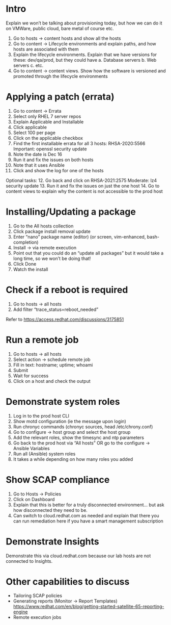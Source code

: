 # Intro

Explain we won’t be talking about provisioning today, but how we can do it on VMWare, public cloud, bare metal of course etc.
1. Go to hosts -> content hosts and show all the hosts
2. Go to content -> Lifecycle environments and explain paths, and how hosts are associated with them
3. Explain the lifecycle environments.  Explain that we have versions for these: dev/qa/prod, but they could have 
    a. Database servers
    b. Web servers
    c. etc.
4. Go to content -> content views.  Show how the software is versioned and promoted through the lifecycle environments

# Applying a patch (errata)

1. Go to content -> Errata
2. Select only RHEL 7 server repos
3. Explain Applicable and Installable
4. Click applicable
5. Select 100 per page
6. Click on the applicable checkbox
7. Find the first installable errata for all 3 hosts: RHSA-2020:5566 Important: openssl security update
8. Note the date is Dec 16
9. Run it and fix the issues on both hosts
10. Note that it uses Ansible
11. Click and show the log for one of the hosts

Optional tasks:
12. Go back and click on RHSA-2021:2575 Moderate: lz4 security update
13. Run it and fix the issues on just the one host
14. Go to content views to explain why the content is not accessible to the prod host

# Installing/Updating a package

1. Go to the All hosts collection
2. Click package install removal update
3. Enter “nano” package name (editor) (or screen, vim-enhanced, bash-completion)
4. Install -> via remote execution
5. Point out that you could do an “update all packages” but it would take a long time, so we won’t be doing that!
6. Click Done
7. Watch the install

# Check if a reboot is required

1. Go to hosts -> all hosts
2. Add filter “trace_status=reboot_needed”

Refer to https://access.redhat.com/discussions/3175851

# Run a remote job

1. Go to hosts -> all hosts
2. Select action -> schedule remote job
3. Fill in text: hostname; uptime; whoami
4. Submit
5. Wait for success
6. Click on a host and check the output

# Demonstrate system roles

1. Log in to the prod host CLI
2. Show motd configuration (ie the message upon login)
3. Run chronyc commands (chronyc sources, head /etc/chrony.conf)
4. Go to configure -> host group and select the host group
5. Add the relevant roles, show the timesync and ntp parameters
6. Go back to the prod host via “All hosts” OR go to the configure -> Ansible Variables
7. Run all (Ansible) system roles
8. It takes a while depending on how many roles you added

# Show SCAP compliance

1. Go to Hosts -> Policies
2. Click on Dashboard
3. Explain that this is better for a truly disconnected environment… but ask how disconnected they need to be.
4. Can switch to cloud.redhat.com as needed and explain that there you can run remediation here if you have a smart management subscription

# Demonstrate Insights

Demonstrate this via cloud.redhat.com because our lab hosts are not connected to Insights.

# Other capabilities to discuss

- Tailoring SCAP policies
- Generating reports (Monitor -> Report Templates)
    https://www.redhat.com/en/blog/getting-started-satellite-65-reporting-engine
- Remote execution jobs


